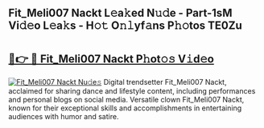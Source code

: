 ## Fit_Meli007 Nackt L𝚎a𝚔ed N𝚞𝚍e - Part-1sM Vi𝚍𝚎o L𝚎a𝚔s - H𝚘𝚝 O𝚗𝚕yf𝚊ns P𝚑𝚘tos TE0Zu

# <h2><a href="http://kf4bffe.oniu.top/?m=Fit_Meli007+Nackt">🔗👉 🔴 Fit_Meli007 Nackt P𝚑ot𝚘𝚜 V𝚒d𝚎o</a></h2>

[![Fit_Meli007 Nackt Nu𝚍e𝚜](https://i.imgur.com/0qMVB7G.gif)](http://kf4bffe.oniu.top/?m=Fit_Meli007+Nackt)
Digital trendsetter Fit_Meli007 Nackt, acclaimed for sharing dance and lifestyle content, including performances and personal blogs on social media. Versatile clown Fit_Meli007 Nackt, known for their exceptional skills and accomplishments in entertaining audiences with humor and satire.  
